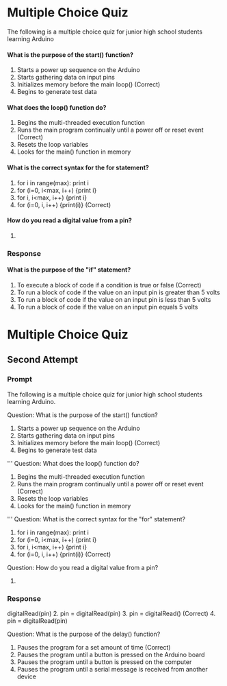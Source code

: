 # Multiple Choice Quiz
The following is a multiple choice quiz for junior high school students learning Arduino

#### What is the purpose of the start() function?

1. Starts a power up sequence on the Arduino
2. Starts gathering data on input pins
3. Initializes memory before the main loop() (Correct)
4. Begins to generate test data

#### What does the loop() function do?

1. Begins the multi-threaded execution function
2. Runs the main program continually until a power off or reset event (Correct)
3. Resets the loop variables
4. Looks for the main() function in memory

#### What is the correct syntax for the for statement?

1. for i in range(max): print i
2. for (i=0, i<max, i++) {print i}
3. for i, i<max, i++) {print i}
4. for (i=0, i<max>, i++) {print(i)} (Correct)

#### How do you read a digital value from a pin?

1.

### Response
#### What is the purpose of the "if" statement? 
1. To execute a block of code if a condition is true or false (Correct) 
2. To run a block of code if the value on an input pin is greater than 5 volts 
3. To run a block of code if the value on an input pin is less than 5 volts 
4. To run a block of code if the value on an input pin equals 5 volts 


# Multiple Choice Quiz

## Second Attempt

### Prompt
The following is a multiple choice quiz for junior high school students learning Arduino.

Question: What is the purpose of the start() function?
1. Starts a power up sequence on the Arduino
2. Starts gathering data on input pins
3. Initializes memory before the main loop() (Correct)
4. Begins to generate test data

'''
Question: What does the loop() function do?
1. Begins the multi-threaded execution function
2. Runs the main program continually until a power off or reset event (Correct)
3. Resets the loop variables
4. Looks for the main() function in memory

'''
Question: What is the correct syntax for the "for" statement?

1. for i in range(max): print i
2. for (i=0, i<max, i++) {print i}
3. for i, i<max, i++) {print i}
4. for (i=0, i<max>, i++) {print(i)} (Correct)

Question: How do you read a digital value from a pin?

1. 

### Response
digitalRead(pin)
2. pin = digitalRead(pin)
3. pin = digitalRead() (Correct)
4. pin = digitalRead(pin)

Question: What is the purpose of the delay() function?

1. Pauses the program for a set amount of time (Correct)
2. Pauses the program until a button is pressed on the Arduino board 
3. Pauses the program until a button is pressed on the computer 
4. Pauses the program until a serial message is received from another device 

